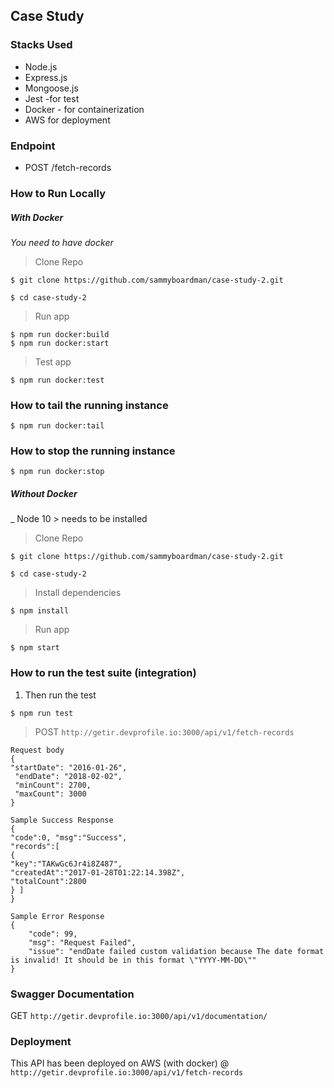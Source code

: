 <h2 align="left">Case Study</h2>

### Stacks Used

* Node.js
* Express.js
* Mongoose.js
* Jest -for test
* Docker - for containerization
* AWS for deployment


### Endpoint
- POST /fetch-records

### How to Run Locally
##### With Docker
_You need to have docker_
> Clone Repo
```
$ git clone https://github.com/sammyboardman/case-study-2.git

$ cd case-study-2
```
> Run app
```
$ npm run docker:build
$ npm run docker:start

```

> Test app
```
$ npm run docker:test
```
### How to tail the running instance
```
$ npm run docker:tail
```
### How to stop the running instance
```
$ npm run docker:stop
```
##### Without Docker
_ Node 10 > needs to be installed
> Clone Repo
```
$ git clone https://github.com/sammyboardman/case-study-2.git

$ cd case-study-2
```
> Install dependencies
```
$ npm install
```
> Run app
```
$ npm start
```

### How to run the test suite (integration)
1. Then run the test
```
$ npm run test
```
> POST `http://getir.devprofile.io:3000/api/v1/fetch-records`
```
Request body
{
"startDate": "2016-01-26",
 "endDate": "2018-02-02",
 "minCount": 2700,
 "maxCount": 3000
}
```
```
Sample Success Response
{
"code":0, "msg":"Success", 
"records":[
{
"key":"TAKwGc6Jr4i8Z487",
"createdAt":"2017-01-28T01:22:14.398Z",
"totalCount":2800
} ]
}
```
```
Sample Error Response
{
    "code": 99,
    "msg": "Request Failed",
    "issue": "endDate failed custom validation because The date format is invalid! It should be in this format \"YYYY-MM-DD\"" 
}
```
### Swagger Documentation
GET `http://getir.devprofile.io:3000/api/v1/documentation/`

### Deployment
This API has been deployed on AWS (with docker) @ `http://getir.devprofile.io:3000/api/v1/fetch-records`
